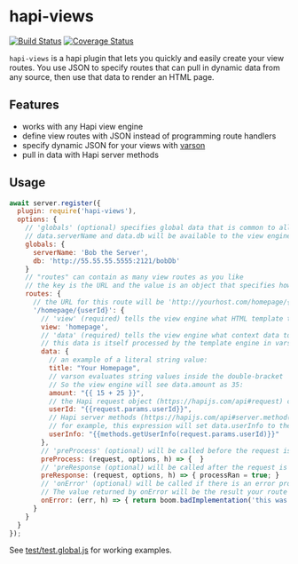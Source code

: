 # hapi-views

[![Build Status](https://travis-ci.org/firstandthird/hapi-views.svg?branch=master)](https://travis-ci.org/firstandthird/hapi-views)
[![Coverage Status](https://coveralls.io/repos/github/firstandthird/hapi-views/badge.svg?branch=master)](https://coveralls.io/github/firstandthird/hapi-views?branch=master)

`hapi-views` is a hapi plugin that lets you quickly and easily create your view routes. You use JSON to specify routes that can pull in dynamic data from any source, then use that data to render an HTML page.  
## Features

* works with any Hapi view engine
* define view routes with JSON instead of programming route handlers
* specify dynamic JSON for your views with [varson](https://github.com/firstandthird/varson)
* pull in data with Hapi server methods

## Usage

```javascript
await server.register({
  plugin: require('hapi-views'),
  options: {
    // 'globals' (optional) specifies global data that is common to all views
    // data.serverName and data.db will be available to the view engine:
    globals: {
      serverName: 'Bob the Server',
      db: 'http://55.55.55.5555:2121/bobDb'
    }
    // "routes" can contain as many view routes as you like
    // the key is the URL and the value is an object that specifies how to process the view for that URL
    routes: {
      // the URL for this route will be 'http://yourhost.com/homepage/{userId}'
      '/homepage/{userId}': {
        // 'view' (required) tells the view engine what HTML template to use:
        view: 'homepage',
        // 'data' (required) tells the view engine what context data to use when rendering the HTML
        // this data is itself processed by the template engine in varson:
        data: {
          // an example of a literal string value:
          title: "Your Homepage",
          // varson evaluates string values inside the double-bracket '{{' delimiters as Javascript.
          // So the view engine will see data.amount as 35:
          amount: "{{ 15 + 25 }}",
          // the Hapi request object (https://hapijs.com/api#request) can be referenced directly:
          userId: "{{request.params.userId}}",
          // Hapi server methods (https://hapijs.com/api#server.method()) can be referenced as 'methods'.
          // for example, this expression will set data.userInfo to the value returned by calling server.methods.getUserInfo. Works for methods that return a promise as well:
          userInfo: "{{methods.getUserInfo(request.params.userId)}}"
        },
        // 'preProcess' (optional) will be called before the request is processed:
        preProcess: (request, options, h) => {  }
        // 'preResponse (optional) will be called after the request is processed but before the view is returned:
        preResponse: (request, options, h) => { processRan = true; }
        // 'onError' (optional) will be called if there is an error processing your data or view.
        // The value returned by onError will be the result your route returns to the client:
        onError: (err, h) => { return boom.badImplementation('this was an error') }
      }
    }
  }
});
```

  See [test/test.global.js](https://github.com/firstandthird/hapi-views/blob/master/test/test.globals.js) for working examples.

